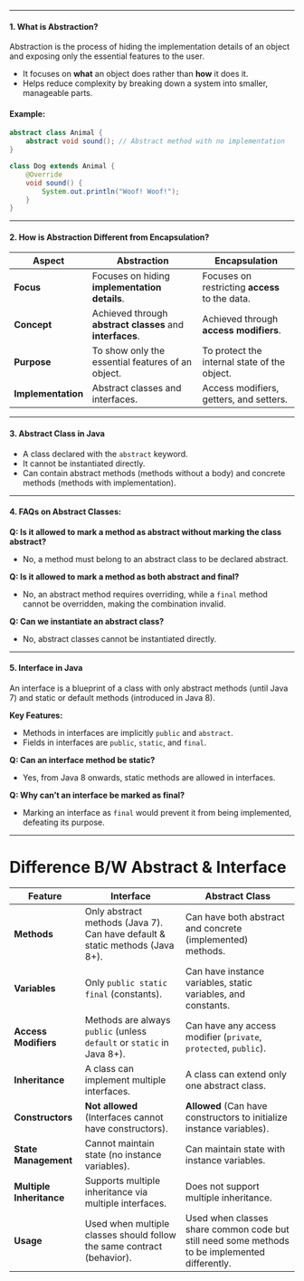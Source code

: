 
---
#### **1. What is Abstraction?**

Abstraction is the process of hiding the implementation details of an object and exposing only the essential features to the user.

- It focuses on **what** an object does rather than **how** it does it.
- Helps reduce complexity by breaking down a system into smaller, manageable parts.

#### **Example:**

```java
abstract class Animal {
    abstract void sound(); // Abstract method with no implementation
}

class Dog extends Animal {
    @Override
    void sound() {
        System.out.println("Woof! Woof!");
    }
}
```

---

#### **2. How is Abstraction Different from Encapsulation?**

| **Aspect**         | **Abstraction**                                           | **Encapsulation**                              |
| ------------------ | --------------------------------------------------------- | ---------------------------------------------- |
| **Focus**          | Focuses on hiding **implementation details**.             | Focuses on restricting **access** to the data. |
| **Concept**        | Achieved through **abstract classes** and **interfaces**. | Achieved through **access modifiers**.         |
| **Purpose**        | To show only the essential features of an object.         | To protect the internal state of the object.   |
| **Implementation** | Abstract classes and interfaces.                          | Access modifiers, getters, and setters.        |

---

#### **3. Abstract Class in Java**

- A class declared with the `abstract` keyword.
- It cannot be instantiated directly.
- Can contain abstract methods (methods without a body) and concrete methods (methods with implementation).

---

#### **4. FAQs on Abstract Classes:**

**Q: Is it allowed to mark a method as abstract without marking the class abstract?**

- No, a method must belong to an abstract class to be declared abstract.

**Q: Is it allowed to mark a method as both abstract and final?**

- No, an abstract method requires overriding, while a `final` method cannot be overridden, making the combination invalid.

**Q: Can we instantiate an abstract class?**

- No, abstract classes cannot be instantiated directly.

---

#### **5. Interface in Java**

An interface is a blueprint of a class with only abstract methods (until Java 7) and static or default methods (introduced in Java 8).

**Key Features:**

- Methods in interfaces are implicitly `public` and `abstract`.
- Fields in interfaces are `public`, `static`, and `final`.

**Q: Can an interface method be static?**

- Yes, from Java 8 onwards, static methods are allowed in interfaces.

**Q: Why can’t an interface be marked as final?**

- Marking an interface as `final` would prevent it from being implemented, defeating its purpose.

---
# Difference B/W Abstract & Interface


| Feature                  | **Interface**                                                                | **Abstract Class**                                                                             |
| ------------------------ | ---------------------------------------------------------------------------- | ---------------------------------------------------------------------------------------------- |
| **Methods**              | Only abstract methods (Java 7). Can have default & static methods (Java 8+). | Can have both abstract and concrete (implemented) methods.                                     |
| **Variables**            | Only `public static final` (constants).                                      | Can have instance variables, static variables, and constants.                                  |
| **Access Modifiers**     | Methods are always `public` (unless `default` or `static` in Java 8+).       | Can have any access modifier (`private`, `protected`, `public`).                               |
| **Inheritance**          | A class can implement multiple interfaces.                                   | A class can extend only one abstract class.                                                    |
| **Constructors**         | **Not allowed** (Interfaces cannot have constructors).                       | **Allowed** (Can have constructors to initialize instance variables).                          |
| **State Management**     | Cannot maintain state (no instance variables).                               | Can maintain state with instance variables.                                                    |
| **Multiple Inheritance** | Supports multiple inheritance via multiple interfaces.                       | Does not support multiple inheritance.                                                         |
| **Usage**                | Used when multiple classes should follow the same contract (behavior).       | Used when classes share common code but still need some methods to be implemented differently. |


